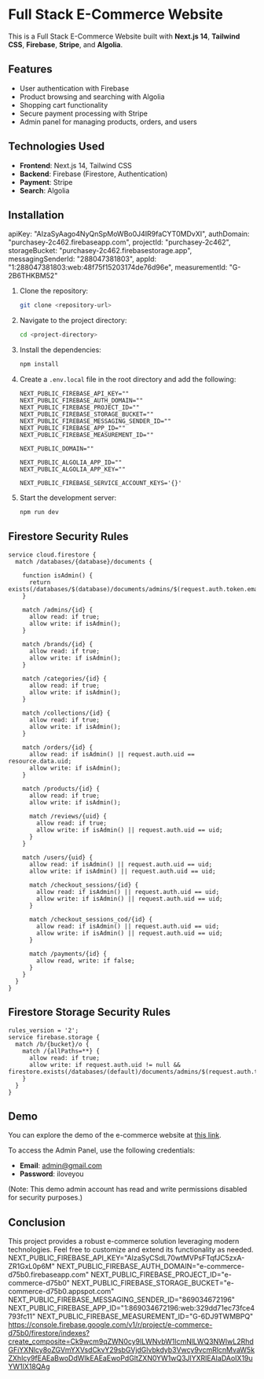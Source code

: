 # Full Stack E-Commerce Website

This is a Full Stack E-Commerce Website built with **Next.js 14**, **Tailwind CSS**, **Firebase**, **Stripe**, and **Algolia**.

## Features

- User authentication with Firebase
- Product browsing and searching with Algolia
- Shopping cart functionality
- Secure payment processing with Stripe
- Admin panel for managing products, orders, and users

## Technologies Used

- **Frontend**: Next.js 14, Tailwind CSS
- **Backend**: Firebase (Firestore, Authentication)
- **Payment**: Stripe
- **Search**: Algolia

## Installation
apiKey: "AIzaSyAago4NyQnSpMoWBo0J4IR9faCYT0MDvXI",
  authDomain: "purchasey-2c462.firebaseapp.com",
  projectId: "purchasey-2c462",
  storageBucket: "purchasey-2c462.firebasestorage.app",
  messagingSenderId: "288047381803",
  appId: "1:288047381803:web:48f75f15203174de76d96e",
  measurementId: "G-2B6THKBM52"


1. Clone the repository:
   ```bash
   git clone <repository-url>
   ```

2. Navigate to the project directory:
   ```bash
   cd <project-directory>
   ```

3. Install the dependencies:
   ```bash
   npm install
   ```

4. Create a `.env.local` file in the root directory and add the following:

   ```plaintext
   NEXT_PUBLIC_FIREBASE_API_KEY=""
   NEXT_PUBLIC_FIREBASE_AUTH_DOMAIN=""
   NEXT_PUBLIC_FIREBASE_PROJECT_ID=""
   NEXT_PUBLIC_FIREBASE_STORAGE_BUCKET=""
   NEXT_PUBLIC_FIREBASE_MESSAGING_SENDER_ID=""
   NEXT_PUBLIC_FIREBASE_APP_ID=""
   NEXT_PUBLIC_FIREBASE_MEASUREMENT_ID=""
   
   NEXT_PUBLIC_DOMAIN=""
   
   NEXT_PUBLIC_ALGOLIA_APP_ID=""
   NEXT_PUBLIC_ALGOLIA_APP_KEY=""
   
   NEXT_PUBLIC_FIREBASE_SERVICE_ACCOUNT_KEYS='{}'
   ```

5. Start the development server:
   ```bash
   npm run dev
   ```

## Firestore Security Rules

```plaintext
service cloud.firestore {
  match /databases/{database}/documents {
    
    function isAdmin() {
      return exists(/databases/$(database)/documents/admins/$(request.auth.token.email));
    }

    match /admins/{id} {
      allow read: if true;
      allow write: if isAdmin();
    }

    match /brands/{id} {
      allow read: if true;
      allow write: if isAdmin();
    }

    match /categories/{id} {
      allow read: if true;
      allow write: if isAdmin();
    }

    match /collections/{id} {
      allow read: if true;
      allow write: if isAdmin();
    }

    match /orders/{id} {
      allow read: if isAdmin() || request.auth.uid == resource.data.uid;
      allow write: if isAdmin();
    }

    match /products/{id} {
      allow read: if true;
      allow write: if isAdmin();

      match /reviews/{uid} {
        allow read: if true;
        allow write: if isAdmin() || request.auth.uid == uid;
      }
    }

    match /users/{uid} {
      allow read: if isAdmin() || request.auth.uid == uid;
      allow write: if isAdmin() || request.auth.uid == uid;

      match /checkout_sessions/{id} {
        allow read: if isAdmin() || request.auth.uid == uid;
        allow write: if isAdmin() || request.auth.uid == uid;
      }

      match /checkout_sessions_cod/{id} {
        allow read: if isAdmin() || request.auth.uid == uid;
        allow write: if isAdmin() || request.auth.uid == uid;
      }

      match /payments/{id} {
        allow read, write: if false;
      }
    }
  }
}
```

## Firestore Storage Security Rules

```plaintext
rules_version = '2';
service firebase.storage {
  match /b/{bucket}/o {
    match /{allPaths=**} {
      allow read: if true;
      allow write: if request.auth.uid != null && firestore.exists(/databases/(default)/documents/admins/$(request.auth.token.email));
    }
  }
}
```

## Demo

You can explore the demo of the e-commerce website at [this link](https://docs-reader-store.vercel.app). 

To access the Admin Panel, use the following credentials:

- **Email**: admin@gmail.com
- **Password**: iloveyou

(Note: This demo admin account has read and write permissions disabled for security purposes.)

## Conclusion

This project provides a robust e-commerce solution leveraging modern technologies. Feel free to customize and extend its functionality as needed.
NEXT_PUBLIC_FIREBASE_API_KEY="AIzaSyCSdL70wtMVPsFTqfJC5zxA-ZR1GxL0p6M"
NEXT_PUBLIC_FIREBASE_AUTH_DOMAIN="e-commerce-d75b0.firebaseapp.com"
NEXT_PUBLIC_FIREBASE_PROJECT_ID="e-commerce-d75b0"
NEXT_PUBLIC_FIREBASE_STORAGE_BUCKET="e-commerce-d75b0.appspot.com"
NEXT_PUBLIC_FIREBASE_MESSAGING_SENDER_ID="869034672196"
NEXT_PUBLIC_FIREBASE_APP_ID="1:869034672196:web:329dd71ec73fce4793fc11"
NEXT_PUBLIC_FIREBASE_MEASUREMENT_ID="G-6DJ9TWMBPQ"
https://console.firebase.google.com/v1/r/project/e-commerce-d75b0/firestore/indexes?create_composite=Ck9wcm9qZWN0cy9lLWNvbW1lcmNlLWQ3NWIwL2RhdGFiYXNlcy8oZGVmYXVsdCkvY29sbGVjdGlvbkdyb3Vwcy9vcmRlcnMvaW5kZXhlcy9fEAEaBwoDdWlkEAEaEwoPdGltZXN0YW1wQ3JlYXRlEAIaDAoIX19uYW1lX18QAg

